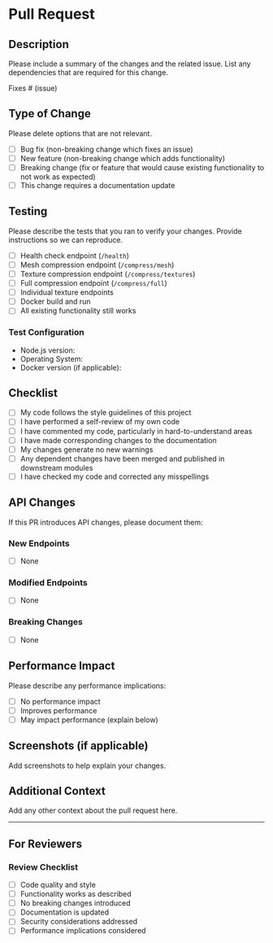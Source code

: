 # Pull Request

## Description

Please include a summary of the changes and the related issue. List any dependencies that are required for this change.

Fixes # (issue)

## Type of Change

Please delete options that are not relevant.

- [ ] Bug fix (non-breaking change which fixes an issue)
- [ ] New feature (non-breaking change which adds functionality)
- [ ] Breaking change (fix or feature that would cause existing functionality to not work as expected)
- [ ] This change requires a documentation update

## Testing

Please describe the tests that you ran to verify your changes. Provide instructions so we can reproduce.

- [ ] Health check endpoint (`/health`)
- [ ] Mesh compression endpoint (`/compress/mesh`)
- [ ] Texture compression endpoint (`/compress/textures`) 
- [ ] Full compression endpoint (`/compress/full`)
- [ ] Individual texture endpoints
- [ ] Docker build and run
- [ ] All existing functionality still works

### Test Configuration

- Node.js version:
- Operating System:
- Docker version (if applicable):

## Checklist

- [ ] My code follows the style guidelines of this project
- [ ] I have performed a self-review of my own code
- [ ] I have commented my code, particularly in hard-to-understand areas
- [ ] I have made corresponding changes to the documentation
- [ ] My changes generate no new warnings
- [ ] Any dependent changes have been merged and published in downstream modules
- [ ] I have checked my code and corrected any misspellings

## API Changes

If this PR introduces API changes, please document them:

### New Endpoints
- [ ] None

### Modified Endpoints  
- [ ] None

### Breaking Changes
- [ ] None

## Performance Impact

Please describe any performance implications:

- [ ] No performance impact
- [ ] Improves performance
- [ ] May impact performance (explain below)

## Screenshots (if applicable)

Add screenshots to help explain your changes.

## Additional Context

Add any other context about the pull request here.

---

## For Reviewers

### Review Checklist

- [ ] Code quality and style
- [ ] Functionality works as described  
- [ ] No breaking changes introduced
- [ ] Documentation is updated
- [ ] Security considerations addressed
- [ ] Performance implications considered